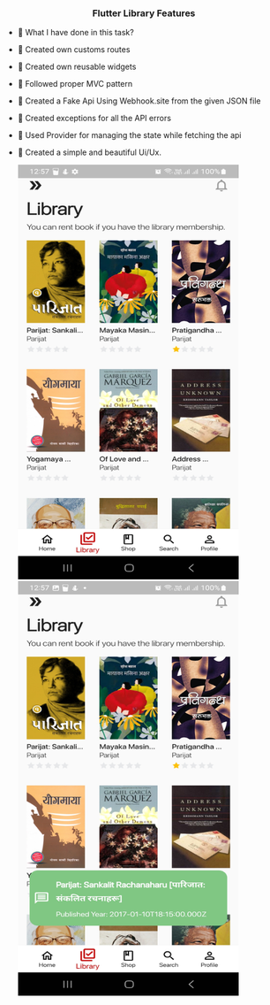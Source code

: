 
### <div align="center">Flutter Library Features</div>  
  

- 🔭 What I have done in this task?
- 🌱 Created own customs routes
- 🌱 Created own reusable widgets
- 🌱 Followed proper MVC pattern
- 🌱 Created a Fake Api Using Webhook.site from the given JSON file
- 🌱 Created exceptions for all the API errors
- 🌱 Used Provider for managing the state while fetching the api
- 🌱 Created a simple and beautiful Ui/Ux.
  
  <img src="https://raw.githubusercontent.com/Prasiddha777/Black_Library_App/dev_prasiddha/assets/screenshots/first.jpg" width="400" height="750">
  <img src="https://raw.githubusercontent.com/Prasiddha777/Black_Library_App/dev_prasiddha/assets/screenshots/second.jpg" width="400" height="750">
<br/>  









